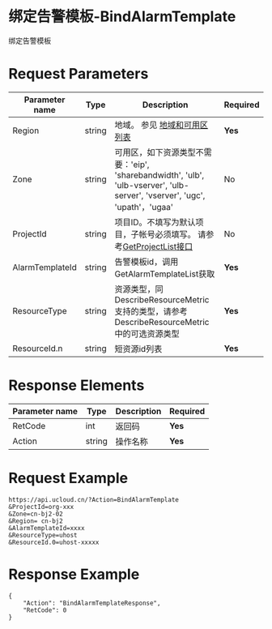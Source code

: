 # 绑定告警模板-BindAlarmTemplate

绑定告警模板

# Request Parameters
|Parameter name|Type|Description|Required|
|---|---|---|---|
|Region|string|地域。 参见 [地域和可用区列表](../summary/regionlist.html)|**Yes**|
|Zone|string|可用区，如下资源类型不需要：'eip', 'sharebandwidth', 'ulb', 'ulb-vserver', 'ulb-server', 'vserver', 'ugc', 'upath'，'ugaa'|No|
|ProjectId|string|项目ID。不填写为默认项目，子帐号必须填写。 请参考[GetProjectList接口](../summary/get_project_list.html)|No|
|AlarmTemplateId|string|告警模板id，调用GetAlarmTemplateList获取|**Yes**|
|ResourceType|string|资源类型，同DescribeResourceMetric支持的类型，请参考DescribeResourceMetric中的可选资源类型|**Yes**|
|ResourceId.n|string|短资源id列表|**Yes**|

# Response Elements
|Parameter name|Type|Description|Required|
|---|---|---|---|
|RetCode|int|返回码|**Yes**|
|Action|string|操作名称|**Yes**|

# Request Example
```
https://api.ucloud.cn/?Action=BindAlarmTemplate
&ProjectId=org-xxx
&Zone=cn-bj2-02
&Region= cn-bj2
&AlarmTemplateId=xxxx
&ResourceType=uhost
&ResourceId.0=uhost-xxxxx
```

# Response Example
```
{
    "Action": "BindAlarmTemplateResponse", 
    "RetCode": 0
}
```


